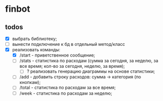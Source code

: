 # finbot

## todos

- [X] выбрать библиотеку;
- [ ] вынести подключение к бд в отдельный метод/класс
- [X] реализовать команды:
    - [X] /start - приветственное сообщение;
    - [ ] /stats - статистика по расходам (сумма за сегодня, за неделю, за все время; кол-во за сегодня, неделю, за время);  
        - [ ] ? реализовать генерацию диаграммы на основе статистики;
    - [ ] /add - добавить строку расходов: сумма -> категория (по кнопкам);
    - [ ] /total - статистика по расходам за все время;
    - [ ] /week - статистика по расходам за неделю;
